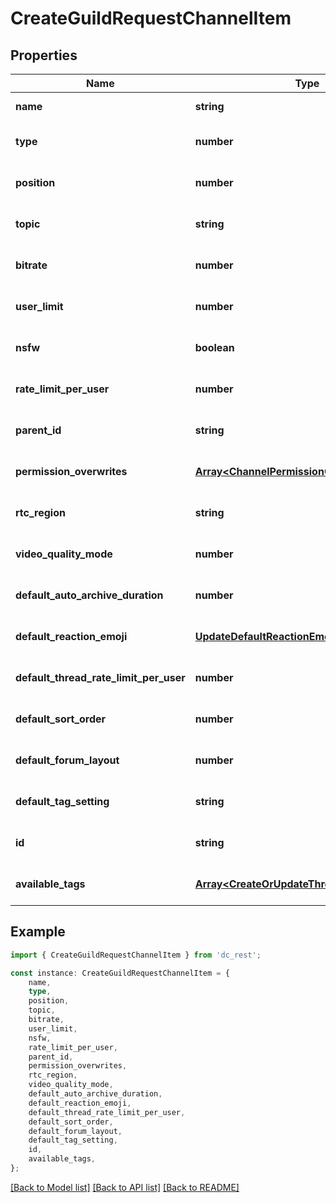 # CreateGuildRequestChannelItem


## Properties

Name | Type | Description | Notes
------------ | ------------- | ------------- | -------------
**name** | **string** |  | [default to undefined]
**type** | **number** |  | [optional] [default to undefined]
**position** | **number** |  | [optional] [default to undefined]
**topic** | **string** |  | [optional] [default to undefined]
**bitrate** | **number** |  | [optional] [default to undefined]
**user_limit** | **number** |  | [optional] [default to undefined]
**nsfw** | **boolean** |  | [optional] [default to undefined]
**rate_limit_per_user** | **number** |  | [optional] [default to undefined]
**parent_id** | **string** |  | [optional] [default to undefined]
**permission_overwrites** | [**Array&lt;ChannelPermissionOverwriteRequest&gt;**](ChannelPermissionOverwriteRequest.md) |  | [optional] [default to undefined]
**rtc_region** | **string** |  | [optional] [default to undefined]
**video_quality_mode** | **number** |  | [optional] [default to undefined]
**default_auto_archive_duration** | **number** |  | [optional] [default to undefined]
**default_reaction_emoji** | [**UpdateDefaultReactionEmojiRequest**](UpdateDefaultReactionEmojiRequest.md) |  | [optional] [default to undefined]
**default_thread_rate_limit_per_user** | **number** |  | [optional] [default to undefined]
**default_sort_order** | **number** |  | [optional] [default to undefined]
**default_forum_layout** | **number** |  | [optional] [default to undefined]
**default_tag_setting** | **string** |  | [optional] [default to undefined]
**id** | **string** |  | [optional] [default to undefined]
**available_tags** | [**Array&lt;CreateOrUpdateThreadTagRequest&gt;**](CreateOrUpdateThreadTagRequest.md) |  | [optional] [default to undefined]

## Example

```typescript
import { CreateGuildRequestChannelItem } from 'dc_rest';

const instance: CreateGuildRequestChannelItem = {
    name,
    type,
    position,
    topic,
    bitrate,
    user_limit,
    nsfw,
    rate_limit_per_user,
    parent_id,
    permission_overwrites,
    rtc_region,
    video_quality_mode,
    default_auto_archive_duration,
    default_reaction_emoji,
    default_thread_rate_limit_per_user,
    default_sort_order,
    default_forum_layout,
    default_tag_setting,
    id,
    available_tags,
};
```

[[Back to Model list]](../README.md#documentation-for-models) [[Back to API list]](../README.md#documentation-for-api-endpoints) [[Back to README]](../README.md)
